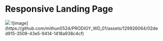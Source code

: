 <h1>Responsive Landing Page</h1>
<img src="![image](https://github.com/mithun0524/PRODIGY_WD_01/assets/129926064/02ded915-3509-43e5-9414-1418a938c4cf)">
![image](https://github.com/mithun0524/PRODIGY_WD_01/assets/129926064/02ded915-3509-43e5-9414-1418a938c4cf)
